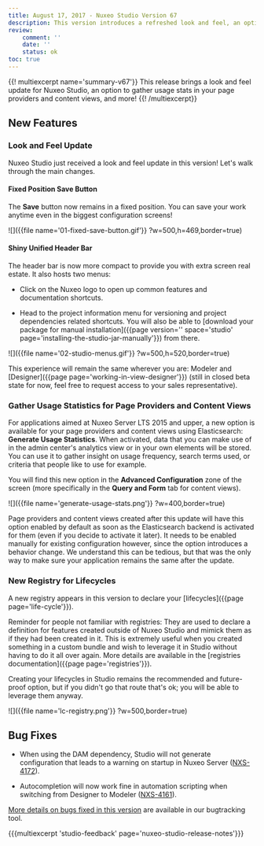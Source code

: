 ```yaml
---
title: August 17, 2017 - Nuxeo Studio Version 67
description: This version introduces a refreshed look and feel, an option to collect usage statistics in your page providers and content views, and more!
review:
    comment: ''
    date: ''
    status: ok
toc: true
---
```


{{! multiexcerpt name='summary-v67'}}
This release brings a look and feel update for Nuxeo Studio, an option to gather usage stats in your page providers and content views, and more!
{{! /multiexcerpt}}

## New Features

### Look and Feel Update
Nuxeo Studio just received a look and feel update in this version! Let's walk through the main changes.

#### Fixed Position Save Button
The **Save** button now remains in a fixed position. You can save your work anytime even in the biggest configuration screens!

![]({{file name='01-fixed-save-button.gif'}} ?w=500,h=469,border=true)

#### Shiny Unified Header Bar
The header bar is now more compact to provide you with extra screen real estate. It also hosts two menus:

* Click on the Nuxeo logo to open up common features and documentation shortcuts.

* Head to the project information menu for versioning and project dependencies related shortcuts. You will also be able to [download your package for manual installation]({{page version='' space='studio' page='installing-the-studio-jar-manually'}}) from there.

![]({{file name='02-studio-menus.gif'}} ?w=500,h=520,border=true)

This experience will remain the same wherever you are: Modeler and [Designer]({{page page='working-in-view-designer'}}) (still in closed beta state for now, feel free to request access to your sales representative).

### Gather Usage Statistics for Page Providers and Content Views

For applications aimed at Nuxeo Server LTS 2015 and upper, a new option is available for your page providers and content views using Elasticsearch: **Generate Usage Statistics**. When activated, data that you can make use of in the admin center's analytics view or in your own elements will be stored. You can use it to gather insight on usage frequency, search terms used, or criteria that people like to use for example.

You will find this new option in the **Advanced Configuration** zone of the screen (more specifically in the **Query and Form** tab for content views).

![]({{file name='generate-usage-stats.png'}} ?w=400,border=true)

Page providers and content views created after this update will have this option enabled by default as soon as the Elasticsearch backend is activated for them (even if you decide to activate it later). It needs to be enabled manually for existing configuration however, since the option introduces a behavior change. We understand this can be tedious, but that was the only way to make sure your application remains the same after the update.

### New Registry for Lifecycles

A new registry appears in this version to declare your [lifecycles]({{page page='life-cycle'}}).

Reminder for people not familiar with registries: They are used to declare a definition for features created outside of Nuxeo Studio and mimick them as if they had been created in it. This is extremely useful when you created something in a custom bundle and wish to leverage it in Studio without having to do it all over again. More details are available in the [registries documentation]({{page page='registries'}}).

Creating your lifecycles in Studio remains the recommended and future-proof option, but if you didn't go that route that's ok; you will be able to leverage them anyway.

![]({{file name='lc-registry.png'}} ?w=500,border=true)

## Bug Fixes

- When using the DAM dependency, Studio will not generate configuration that leads to a warning on startup in Nuxeo Server ([NXS-4172](https://jira.nuxeo.com/browse/NXS-4172)).

- Autocompletion will now work fine in automation scripting when switching from Designer to Modeler ([NXS-4161](https://jira.nuxeo.com/browse/NXS-4161)).

[More details on bugs fixed in this version](https://jira.nuxeo.com/browse/NXS-4172?jql=fixVersion%20%3D%20%2267%22%20AND%20project%20%3D%20NXS) are available in our bugtracking tool.

{{{multiexcerpt 'studio-feedback' page='nuxeo-studio-release-notes'}}}
